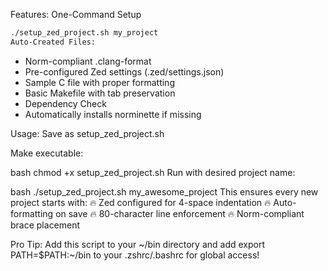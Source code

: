 Features:
One-Command Setup

```bash
./setup_zed_project.sh my_project
Auto-Created Files:
```
*    Norm-compliant .clang-format
*    Pre-configured Zed settings (.zed/settings.json)
*    Sample C file with proper formatting
*    Basic Makefile with tab preservation
*    Dependency Check
*    Automatically installs norminette if missing

Usage:
Save as setup_zed_project.sh

Make executable:

bash
chmod +x setup_zed_project.sh
Run with desired project name:

bash
./setup_zed_project.sh my_awesome_project
This ensures every new project starts with:
🔥 Zed configured for 4-space indentation
🔥 Auto-formatting on save
🔥 80-character line enforcement
🔥 Norm-compliant brace placement

Pro Tip: Add this script to your ~/bin directory and add export PATH=$PATH:~/bin to your .zshrc/.bashrc for global access!
